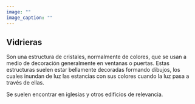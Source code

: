 ```yaml
---
image: ""
image_caption: ""
---
```


## Vidrieras

Son una estructura de cristales, normalmente de colores, que se usan a medio de decoración generalmente en ventanas o puertas. Estas estructuras suelen estar bellamente decoradas formando dibujos, los cuales inundan de luz las estancias con sus colores cuando la luz pasa a través de ellas.

Se suelen encontrar en iglesias y otros edificios de relevancia.
